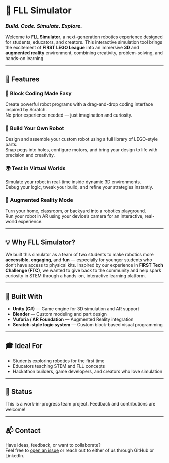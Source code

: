 <h1>🌟 FLL Simulator</h1>
<h3><em>Build. Code. Simulate. Explore.</em></h3>

<p>
Welcome to <strong>FLL Simulator</strong>, a next-generation robotics experience designed for students, educators, and creators. This interactive simulation tool brings the excitement of <strong>FIRST LEGO League</strong> into an immersive <strong>3D</strong> and <strong>augmented reality</strong> environment, combining creativity, problem-solving, and hands-on learning.
</p>

<hr>

<h2>🚀 Features</h2>

<h3>🧱 Block Coding Made Easy</h3>
<p>
Create powerful robot programs with a drag-and-drop coding interface inspired by Scratch.<br>
No prior experience needed — just imagination and curiosity.
</p>

<h3>🤖 Build Your Own Robot</h3>
<p>
Design and assemble your custom robot using a full library of LEGO-style parts.<br>
Snap pegs into holes, configure motors, and bring your design to life with precision and creativity.
</p>

<h3>🌍 Test in Virtual Worlds</h3>
<p>
Simulate your robot in real-time inside dynamic 3D environments.<br>
Debug your logic, tweak your build, and refine your strategies instantly.
</p>

<h3>📱 Augmented Reality Mode</h3>
<p>
Turn your home, classroom, or backyard into a robotics playground.<br>
Run your robot in AR using your device’s camera for an interactive, real-world experience.
</p>

<hr>

<h2>💡 Why FLL Simulator?</h2>
<p>
We built this simulator as a team of two students to make robotics more <strong>accessible</strong>, <strong>engaging</strong>, and <strong>fun</strong> — especially for younger students who don’t have access to physical kits. Inspired by our experience in <strong>FIRST Tech Challenge (FTC)</strong>, we wanted to give back to the community and help spark curiosity in STEM through a hands-on, interactive learning platform.
</p>

<hr>

<h2>🔧 Built With</h2>
<ul>
  <li><strong>Unity (C#)</strong> — Game engine for 3D simulation and AR support</li>
  <li><strong>Blender</strong> — Custom modeling and part design</li>
  <li><strong>Vuforia / AR Foundation</strong> — Augmented Reality integration</li>
  <li><strong>Scratch-style logic system</strong> — Custom block-based visual programming</li>
</ul>

<hr>

<h2>🎓 Ideal For</h2>
<ul>
  <li>Students exploring robotics for the first time</li>
  <li>Educators teaching STEM and FLL concepts</li>
  <li>Hackathon builders, game developers, and creators who love simulation</li>
</ul>

<hr>

<h2>🚧 Status</h2>
<p>This is a work-in-progress team project. Feedback and contributions are welcome!</p>

<hr>

<h2>📬 Contact</h2>
<p>
Have ideas, feedback, or want to collaborate?<br>
Feel free to <a href="https://github.com/yourusername/fll-simulator/issues">open an issue</a> or reach out to either of us through GitHub or LinkedIn.
</p>
